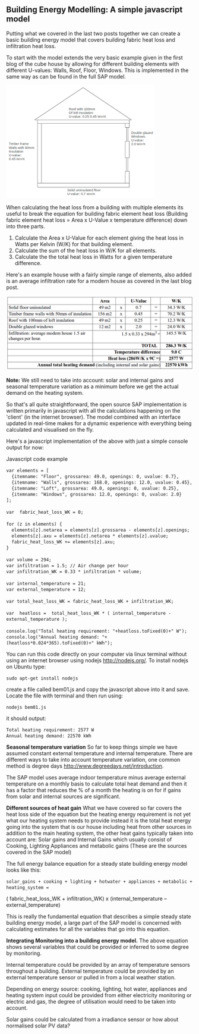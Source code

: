 ## Building Energy Modelling: A simple javascript model

Putting what we covered in the last two posts together we can create a basic building energy model that covers building fabric heat loss and infiltration heat loss.

To start with the model extends the very basic example given in the first blog of the cube house by allowing for different building elements with different U-values: Walls, Roof, Floor, Windows. This is implemented in the same way as can be found in the full SAP model.

![house02graphic.png](files/house02graphic.png)

When calculating the heat loss from a building with multiple elements its useful to break the equation for building fabric element heat loss (Building fabric element heat loss = Area x U-Value x temperature difference)  down into three parts.

1. Calculate the Area x U-Value for each element giving the heat loss in Watts per Kelvin (W/K) for that building element.
2. Calculate the sum of the heat loss in W/K for all elements.
3. Calculate the the total heat loss in Watts for a given temperature difference.

Here's an example house with a fairly simple range of elements, also added is an average infiltration rate for a modern house as covered in the last blog post.

![Illustrative model](files/simplejsmodel.png)

**Note:** We still need to take into account: solar and internal gains and seasonal temperature variation as a minimum before we get the actual demand on the heating system.

So that's all quite straightforward, the open source SAP implementation is written primarily in javascript with all the calculations happening on the 'client' (in the internet browser). The model combined with an interface updated in real-time makes for a dynamic experience with everything being calculated and visualised on the fly.

Here's a javascript implementation of the above with just a simple console output for now:

Javascript code example

    var elements = [ 
      {itemname: "Floor", grossarea: 49.0, openings: 0, uvalue: 0.7}, 
      {itemname: "Walls", grossarea: 168.0, openings: 12.0, uvalue: 0.45}, 
      {itemname: "Loft", grossarea: 49.0, openings: 0, uvalue: 0.25}, 
      {itemname: "Windows", grossarea: 12.0, openings: 0, uvalue: 2.0} 
    ]; 

    var  fabric_heat_loss_WK = 0; 

    for (z in elements) { 
      elements[z].netarea = elements[z].grossarea - elements[z].openings; 
      elements[z].axu = elements[z].netarea * elements[z].uvalue; 
      fabric_heat_loss_WK += elements[z].axu; 
    } 

    var volume = 294;
    var infiltration = 1.5; // Air change per hour
    var infiltration_WK = 0.33 * infiltration * volume;

    var internal_temperature = 21; 
    var external_temperature = 12; 

    var total_heat_loss_WK = fabric_heat_loss_WK + infiltration_WK;

    var  heatloss =  total_heat_loss_WK * ( internal_temperature -  external_temperature );

    console.log("Total heating requirement: "+heatloss.toFixed(0)+" W"); 
    console.log("Annual heating demand: "+(heatloss*0.024*365).toFixed(0)+" kWh"); 

You can run this code directly on your computer via linux terminal without using an internet browser using nodejs http://nodejs.org/. To install nodejs on Ubuntu type:

    sudo apt-get install nodejs

create a file called bem01.js and copy the javascript above into it and save.
Locate the file with terminal and then run using:

    nodejs bem01.js

it should output:

    Total heating requirement: 2577 W 
    Annual heating demand: 22570 kWh

**Seasonal temperature variation**
So far to keep things simple we have assumed constant external temperature and internal temperature. There are different ways to take into account temperature variation, one common method is degree days http://www.degreedays.net/introduction.

The SAP model uses average indoor temperature minus average external temperature on a monthly basis to calculate total heat demand and then it has a factor that reduces the % of a month the heating is on for if gains from solar and internal sources are significant.

**Different sources of heat gain**
What we have covered so far covers the heat loss side of the equation but the heating energy requirement is not yet what our heating system needs to provide instead it is the total heat energy going into the system that is our house including heat from other sources in addition to the main heating system, the other heat gains typically taken into account are: Solar gains and Internal Gains which usually consist of Cooking, Lighting  Appliances and metabolic gains (These are the sources covered in the SAP model)

The full energy balance equation for a steady state building energy model looks like this:

    solar_gains + cooking + lighting + hotwater + appliances + metabolic + heating_system =
( fabric_heat_loss_WK + infiltration_WK) x (internal_temperature – external_temperature)

This is really the fundamental equation that describes a simple steady state building energy model, a large part of the SAP model is concerned with calculating estimates for all the variables that go into this equation.

**Integrating Monitoring into a building energy model.**
The above equation shows several variables that could be provided or inferred to some degree by monitoring.

Internal temperature could be provided by an array of temperature sensors throughout a building. External temperature could be provided by an external temperature sensor or pulled in from a local weather station.

Depending on energy source: cooking, lighting, hot water, appliances and heating system input could be provided from either electricity monitoring or electric and gas, the degree of utilisation would need to be taken into account.

Solar gains could be calculated from a irradiance sensor or how about normalised solar PV data?
